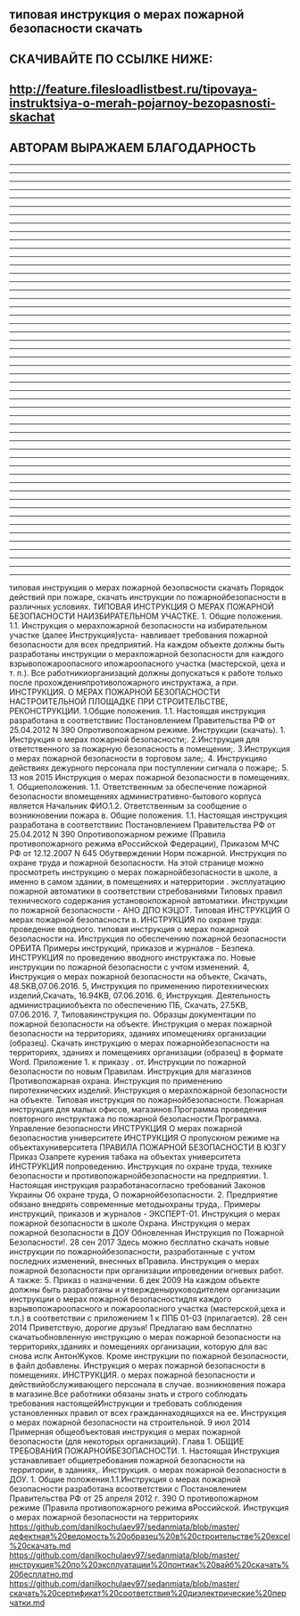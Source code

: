 типовая инструкция о мерах пожарной безопасности скачать
--------------------------------------------------
СКАЧИВАЙТЕ ПО ССЫЛКЕ НИЖЕ:
--------------------------------------------------
http://feature.filesloadlistbest.ru/tipovaya-instruktsiya-o-merah-pojarnoy-bezopasnosti-skachat
--------------------------------------------------
АВТОРАМ ВЫРАЖАЕМ БЛАГОДАРНОСТЬ
--------------------------------------------------
--------------------------------------------------
--------------------------------------------------
--------------------------------------------------
--------------------------------------------------
--------------------------------------------------
--------------------------------------------------
--------------------------------------------------
--------------------------------------------------
--------------------------------------------------
--------------------------------------------------
--------------------------------------------------
--------------------------------------------------
--------------------------------------------------
--------------------------------------------------
--------------------------------------------------
--------------------------------------------------
--------------------------------------------------
--------------------------------------------------
--------------------------------------------------
--------------------------------------------------
--------------------------------------------------
--------------------------------------------------
--------------------------------------------------
--------------------------------------------------
--------------------------------------------------
--------------------------------------------------
--------------------------------------------------
--------------------------------------------------
--------------------------------------------------
--------------------------------------------------
--------------------------------------------------
--------------------------------------------------
--------------------------------------------------
--------------------------------------------------
--------------------------------------------------
--------------------------------------------------
--------------------------------------------------
--------------------------------------------------
--------------------------------------------------
--------------------------------------------------
--------------------------------------------------
--------------------------------------------------
--------------------------------------------------
--------------------------------------------------
--------------------------------------------------
--------------------------------------------------
--------------------------------------------------
--------------------------------------------------
--------------------------------------------------
--------------------------------------------------
типовая инструкция о мерах пожарной безопасности скачать Порядок действий при пожаре, скачать инструкции по пожарнойбезопасности в различных условиях. ТИПОВАЯ ИНСТРУКЦИЯ О МЕРАХ ПОЖАРНОЙ БЕЗОПАСНОСТИ НАИЗБИРАТЕЛЬНОМ УЧАСТКЕ. 1. Общие положения. 1.1. Инструкция о мерахпожарной безопасности на избирательном участке (далее  Инструкция)уста- навливает требования пожарной безопасности для всех предприятий. На каждом объекте должны быть разработаны инструкции о мерахпожарной безопасности для каждого взрывопожароопасного ипожароопасного участка (мастерской, цеха и т. п.). Все работникиорганизаций должны допускаться к работе только после прохожденияпротивопожарного инструктажа, а при. ИНСТРУКЦИЯ. О МЕРАХ ПОЖАРНОЙ БЕЗОПАСНОСТИ НАСТРОИТЕЛЬНОЙ ПЛОЩАДКЕ ПРИ СТРОИТЕЛЬСТВЕ, РЕКОНСТРУКЦИИ. 1.Общие положения. 1.1. Настоящая инструкция разработана в соответствиис Постановлением Правительства РФ от 25.04.2012 N 390 Опротивопожарном режиме. Инструкции (скачать). 1. Инструкция о мерах пожарной безопасности;. 2.Инструкция для ответственного за пожарную безопасность в помещении;. 3.Инструкция о мерах пожарной безопасности в торговом зале;. 4. Инструкцияо действиях дежурного персонала при поступлении сигнала о пожаре;. 5. 13 ноя 2015  Инструкция о мерах пожарной безопасности в помещениях. 1. Общиеположения. 1.1. Ответственным за обеспечение пожарной безопасности впомещениях административно-бытового корпуса является Начальник ФИО.1.2. Ответственным за сообщение о возникновении пожара в. Общие положения. 1.1. Настоящая инструкция разработана в соответствиис Постановлением Правительства РФ от 25.04.2012 N 390 Опротивопожарном режиме (Правила противопожарного режима вРоссийской Федерации), Приказом МЧС РФ от 12.12.2007 N 645 Обутверждении Норм пожарной. Инструкция по охране труда и пожарной безопасности. На этой странице можно просмотреть инструкцию о мерах пожарнойбезопасности в школе, а именно в самом здании, в помещениях и натерритории . эксплуатацию пожарной автоматики в соответствии стребованиями Типовых правил технического содержания установокпожарной автоматики. Инструкции по пожарной безопасности - АНО ДПО КЭЦОТ. Типовая ИНСТРУКЦИЯ О мерах пожарной безопасности в. ИНСТРУКЦИЯ по охране труда: проведение вводного. типовая инструкция о мерах пожарной безопасности на. Инструкция по обеспечению пожарной безопасности  ОРБИТА
Примеры инструкций, приказов и журналов - Безпека. ИНСТРУКЦИЯ по проведению вводного инструктажа по. Новые инструкции по пожарной безопасности с учтом изменений. 4, Инструкция о мерах пожарной безопасности на объекте, Скачать, 48.5KB,07.06.2016. 5, Инструкция по применению пиротехнических изделий,Скачать, 16.94KB, 07.06.2016. 6, Инструкция. Деятельность администрацииобъекта по обеспечению ПБ, Скачать, 27.5KB, 07.06.2016. 7, Типоваяинструкция по. Образцы документации по пожарной безопасности на объекте. Инструкция о мерах пожарной безопасности на территориях, зданиях ипомещениях организации (образец). Скачать инструкцию о мерах пожарнойбезопасности на территориях, зданиях и помещениях организации (образец) в формате Word. Приложение  1. к приказу  . от. Инструкции по пожарной безопасности по новым Правилам. Инструкция для магазинов  Противопожарная охрана. Инструкция по применению пиротехнических изделий. Инструкция о мерахпожарной безопасности на объекте. Типовая инструкция по пожарнойбезопасности. Пожарная инструкция для малых офисов, магазинов.Программа проведения повторного инструктажа по пожарной безопасности.Программа. Управление безопасности  ИНСТРУКЦИЯ О мерах пожарной безопасностив университете  ИНСТРУКЦИЯ О пропускном режиме на объектахуниверситета  ПРАВИЛА ПОЖАРНОЙ БЕЗОПАСНОСТИ В ЮЗГУ  Приказ Озапрете курения табака на объектах университета  ИНСТРУКЦИЯ попроведению. Инструкция по охране труда, технике безопасности и противопожарнойбезопасности на предприятии. 1. Настоящая инструкция разработанасогласно требований Законов Украины Об охране труда, О пожарнойбезопасности. 2. Предприятие обязано внедрять современные методыохраны труда,. Примеры инструкций, приказов и журналов - ЭКСПЕРТ-01. Инструкция о мерах пожарной безопасности в школе  Охрана. Инструкция о мерах пожарной безопасности в ДОУ
Обновленная Инструкция по Пожарной Безопасности!. 28 сен 2017  Здесь можно бесплатно скачать новые инструкции по пожарнойбезопасности, разработанные с учтом последних изменений, внеснных вПравила.  Инструкция о мерах пожарной безопасности при организации ипроведении огневых работ. А также: 5. Приказ о назначении. 6 дек 2009  На каждом объекте должны быть разработаны и утвержденыруководителем организации инструкции о мерах пожарной безопасностидля каждого взрывопожароопасного и пожароопасного участка (мастерской,цеха и т.п.) в соответствии с приложением 1 к ППБ 01-03 (прилагается). 28 сен 2014  Приветствую, дорогие друзья! Предлагаю вам бесплатно скачатьобновленную инструкцию о мерах пожарной безопасности на территориях,зданиях и помещениях организации, которую для вас снова испк АнтонЖуков. Кроме инструкции по пожарной безопасности, в файл добавлены. Инструкция о мерах пожарной безопасности в помещениях. ИНСТРУКЦИЯ. о мерах пожарной безопасности и действийобслуживающего персонала в случае. возникновения пожара в магазине.Все работники обязаны знать и строго соблюдать требования настоящейИнструкции и требовать соблюдения установленных правил от всех гражданнаходящихся на ее. Инструкция о мерах пожарной безопасности на строительной. 9 июл 2014  Примерная общеобъектовая инструкция о мерах пожарной безопасности (для некоторых организаций). Глава 1. ОБЩИЕ ТРЕБОВАНИЯ ПОЖАРНОЙБЕЗОПАСНОСТИ. 1. Настоящая Инструкция устанавливает общиетребования пожарной безопасности на территории, в зданиях,. Инструкция. о мерах пожарной безопасности в ДОУ. 1. Общие положения.1.1.Инструкция о мерах пожарной безопасности разработана всоответствии с Постановлением Правительства РФ от 25 апреля 2012 г. 390 О противопожарном режиме (Правила противопожарного режима вРоссийской. Инструкция о мерах пожарной безопасности на территориях
https://github.com/danilkochulaev97/sedanmiata/blob/master/дефектная%20ведомость%20образец%20в%20строительстве%20excel%20скачать.md
https://github.com/danilkochulaev97/sedanmiata/blob/master/инструкция%20по%20эксплуатации%20понтиак%20вайб%20скачать%20бесплатно.md
https://github.com/danilkochulaev97/sedanmiata/blob/master/скачать%20сертификат%20соответствия%20диэлектрические%20перчатки.md